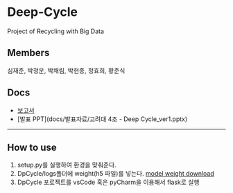 # Deep-Cycle

Project of Recycling with Big Data

## Members

심재준, 박정운, 박채림, 박현종, 정효희, 황준식

## Docs

- [보고서](docs/보고서(고려대-4조).docx)
- [발표 PPT](docs/발표자료/고려대 4조 - Deep Cycle_ver1.pptx)
___

## How to use

1. setup.py를 실행하여 환경을 맞춰준다.
1. DpCycle/logs폴더에 weight(h5 파일)를 넣는다. [model weight download](https://drive.google.com/open?id=1xjmrq8s6Vrm_rfqV0S89cX6CjA8RZUC5)
1. DpCycle 포로젝트를 vsCode 혹은 pyCharm을 이용해서 flask로 실행
